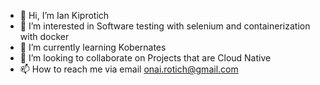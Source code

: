 - 👋 Hi, I’m Ian Kiprotich
- 👀 I’m interested in Software testing with selenium and containerization with docker 
- 🌱 I’m currently learning Kobernates
- 💞️ I’m looking to collaborate on Projects that are Cloud Native
- 📫 How to reach me via email onai.rotich@gmail.com

<!---
onai254/onai254 is a ✨ special ✨ repository because its `README.md` (this file) appears on your GitHub profile.
You can click the Preview link to take a look at your changes.
--->
